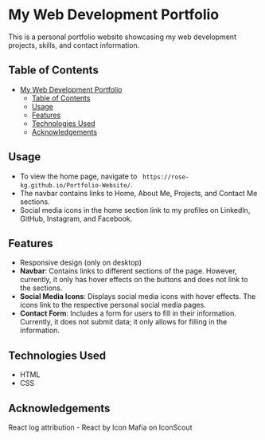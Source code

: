 # My Web Development Portfolio

This is a personal portfolio website showcasing my web development projects, skills, and contact information.

## Table of Contents


- [My Web Development Portfolio](#my-web-development-portfolio)
  - [Table of Contents](#table-of-contents)
  - [Usage](#usage)
  - [Features](#features)
  - [Technologies Used](#technologies-used)
  - [Acknowledgements](#acknowledgements)
  
## Usage

- To view the home page, navigate to ` https://rose-kg.github.io/Portfolio-Website/`.
- The navbar contains links to Home, About Me, Projects, and Contact Me sections.
- Social media icons in the home section link to my profiles on LinkedIn, GitHub, Instagram, and Facebook.

## Features

- Responsive design (only on desktop)
- **Navbar**: Contains links to different sections of the page. However, currently, it only has hover effects on the buttons and does not link to the sections.
-  **Social Media Icons**: Displays social media icons with hover effects. The icons link to the respective personal social media pages.
- **Contact Form**: Includes a form for users to fill in their information. Currently, it does not submit data; it only allows for filling in the information.

## Technologies Used

- HTML
- CSS

## Acknowledgements

React log attribution - React by Icon Mafia on IconScout